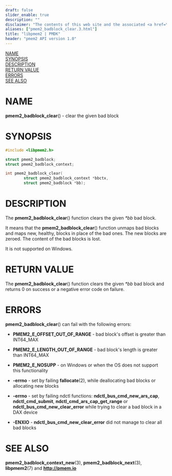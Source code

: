 ```yaml
---
draft: false
slider_enable: true
description: ""
disclaimer: "The contents of this web site and the associated <a href=\"https://github.com/pmem\">GitHub repositories</a> are BSD-licensed open source."
aliases: ["pmem2_badblock_clear.3.html"]
title: "libpmem2 | PMDK"
header: "pmem2 API version 1.0"
---
```


[comment]: <> (SPDX-License-Identifier: BSD-3-Clause)
[comment]: <> (Copyright 2020, Intel Corporation)

[comment]: <> (pmem2_badblock_clear.3 -- man page for pmem2_badblock_clear)

[NAME](#name)<br />
[SYNOPSIS](#synopsis)<br />
[DESCRIPTION](#description)<br />
[RETURN VALUE](#return-value)<br />
[ERRORS](#errors)<br />
[SEE ALSO](#see-also)<br />

# NAME #

**pmem2_badblock_clear**() - clear the given bad block

# SYNOPSIS #

```c
#include <libpmem2.h>

struct pmem2_badblock;
struct pmem2_badblock_context;

int pmem2_badblock_clear(
		struct pmem2_badblock_context *bbctx,
		struct pmem2_badblock *bb);
```

# DESCRIPTION #

The **pmem2_badblock_clear**() function clears the given *\*bb* bad block.

It means that the **pmem2_badblock_clear**() function unmaps bad blocks
and maps new, healthy, blocks in place of the bad ones.
The new blocks are zeroed. The content of the bad blocks is lost.

It is not supported on Windows.

# RETURN VALUE #

The **pmem2_badblock_clear**() function clears the given *\*bb* bad block
and returns 0 on success or a negative error code on failure.

# ERRORS #

**pmem2_badblock_clear**() can fail with the following errors:

* **PMEM2_E_OFFSET_OUT_OF_RANGE** - bad block's offset is greater than INT64_MAX

* **PMEM2_E_LENGTH_OUT_OF_RANGE** - bad block's length is greater than INT64_MAX

* **PMEM2_E_NOSUPP** - on Windows or when the OS does not support this functionality

* **-errno** - set by failing **fallocate**(2), while deallocating bad blocks
or allocating new blocks

* **-errno** - set by failing ndctl functions: **ndctl_bus_cmd_new_ars_cap**,
**ndctl_cmd_submit**, **ndctl_cmd_ars_cap_get_range** or
**ndctl_bus_cmd_new_clear_error** while trying to clear a bad block
in a DAX device

* **-ENXIO** - **ndctl_bus_cmd_new_clear_error** did not manage to clear
all bad blocks

# SEE ALSO #

**pmem2_badblock_context_new**(3), **pmem2_badblock_next**(3),
**libpmem2**(7) and **<http://pmem.io>**
